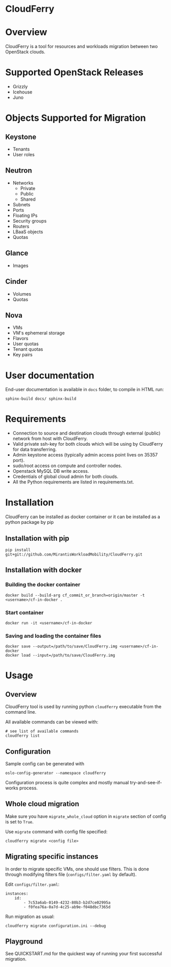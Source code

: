 ﻿CloudFerry
==========

# Overview

CloudFerry is a tool for resources and workloads migration between two 
OpenStack clouds. 


# Supported OpenStack Releases

 - Grizzly
 - Icehouse
 - Juno
 

# Objects Supported for Migration
 
## Keystone

 - Tenants
 - User roles

## Neutron

 - Networks
     * Private
     * Public
     * Shared
 - Subnets
 - Ports
 - Floating IPs
 - Security groups
 - Routers
 - LBaaS objects
 - Quotas

## Glance

 - Images
 
## Cinder

 - Volumes
 - Quotas

## Nova

 - VMs
 - VM's ephemeral storage
 - Flavors
 - User quotas
 - Tenant quotas
 - Key pairs

# User documentation

End-user documentation is available in `docs` folder, to compile in HTML run:

```
sphinx-build docs/ sphinx-build
```

# Requirements

 - Connection to source and destination clouds through external (public) 
   network from host with CloudFerry.
 - Valid private ssh-key for both clouds which will be using by CloudFerry for
   data transferring.
 - Admin keystone access (typically admin access point lives on 35357 port).
 - sudo/root access on compute and controller nodes.
 - Openstack MySQL DB write access.
 - Credentials of global cloud admin for both clouds.
 - All the Python requirements are listed in requirements.txt.


# Installation
CloudFerry can be installed as docker container or it can be installed as a 
python package by pip

## Installation with pip
```
pip install git+git://github.com/MirantisWorkloadMobility/CloudFerry.git
```

## Installation with docker
### Building the docker container
```
docker build --build-arg cf_commit_or_branch=origin/master -t <username>/cf-in-docker .
```

### Start container
```
docker run -it <username>/cf-in-docker
```

### Saving and loading the container files
```
docker save --output=/path/to/save/CloudFerry.img <username>/cf-in-docker
docker load --input=/path/to/save/CloudFerry.img
```

# Usage

## Overview

CloudFerry tool is used by running python `cloudferry` executable from the 
command line.

All available commands can be viewed with:
```
# see list of available commands
cloudferry list
```

## Configuration

Sample config can be generated with
```
oslo-config-generator --namespace cloudferry
```

Configuration process is quite complex and mostly manual try-and-see-if-works
process.

## Whole cloud migration

Make sure you have `migrate_whole_cloud` option in `migrate` section of config
is set to `True`.

Use `migrate` command with config file specified:

```
cloudferry migrate <config file>
```

## Migrating specific instances

In order to migrate specific VMs, one should use filters. This is done through
modifying filters file (`configs/filter.yaml` by default).

Edit `configs/filter.yaml`:

```
instances:
    id:
        - 7c53a6ab-0149-4232-80b3-b2d7ce02995a
        - f0fea76a-0a7d-4c25-ab9e-f048dbc7365d
```

Run migration as usual:
```
cloudferry migrate configuration.ini --debug
```

## Playground

See QUICKSTART.md for the quickest way of running your first successful migration.
